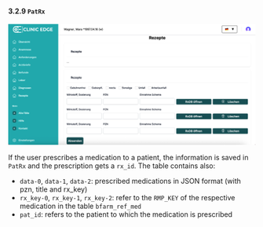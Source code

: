 #### 3.2.9 `PatRx` 


![](./Images/3_2_9_pat_rx_ce.jpg)

If the user prescribes a medication to a patient, the information is saved in `PatRx` and the prescription gets a `rx_id`. The table contains also:

- `data-0`, `data-1`, `data-2`: prescribed medications in JSON format (with pzn, title and rx_key)
- `rx_key-0`, `rx_key-1`, `rx_key-2`: refer to the `RMP_KEY` of the respective medication in the table `bfarm_ref_med`
- `pat_id`: refers to the patient to which the medication is prescribed


